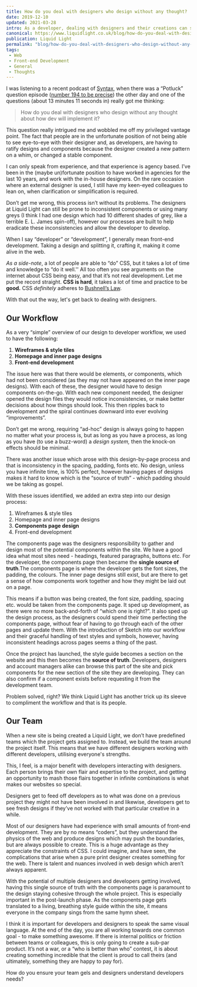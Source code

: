 ```yaml
---
title: How do you deal with designers who design without any thought?
date: 2019-12-10
updated: 2021-03-28
intro: As a developer, dealing with designers and their creations can sometimes be challenging. At Liquid Light we've honed our process to ensure minimum friction between both developers and designers.
canonical: https://www.liquidlight.co.uk/blog/how-do-you-deal-with-designers-who-design-without-any-thought/
publication: Liquid Light
permalink: "blog/how-do-you-deal-with-designers-who-design-without-any-thought/"
tags:
 - Web
 - Front-end Development
 - General
 - Thoughts
---
```


I was listening to a recent podcast of [Syntax](https://syntax.fm/), when there was a “Potluck” question episode ([number 194 to be precise](https://syntax.fm/show/194/potluck-gatsby-vs-next-is-google-home-spying-on-you-flat-file-cms-css-frameworks-hosting-client-sites-more)) the other day and one of the questions (about 13 minutes 11 seconds in) really got me thinking:

> How do you deal with designers who design without any thought about how dev will implement it?

This question really intrigued me and wobbled me off my privileged vantage point. The fact that people are in the unfortunate position of not being able to see eye-to-eye with their designer and, as developers, are having to ratify designs and components because the designer created a new pattern on a whim, or changed a stable component.

I can only speak from experience, and that experience is agency based. I’ve been in the (maybe un)fortunate position to have worked in agencies for the last 10 years, and work with the in-house designers. On the rare occasion where an external designer is used, I still have my keen-eyed colleagues to lean on, when clarification or simplification is required.

Don’t get me wrong, this process isn’t without its problems. The designers at Liquid Light can still be prone to inconsistent components or using many greys (I think I had one design which had 10 different shades of grey, like a terrible E. L. James spin-off), however our processes are built to help eradicate these inconsistencies and allow the developer to develop. 

When I say “developer” or “development”, I generally mean front-end development. Taking a design and splitting it, crafting it, making it come alive in the web. 

_As a side-note_, a lot of people are able to “do” CSS, but it takes a lot of time and knowledge to “do it well.'' All too often you see arguments on the internet about CSS being easy, and that it’s not real development. Let me put the record straight. **CSS is hard**, it takes a lot of time and practice to be **good.** CSS _definitely_ adheres to [Bushnell’s Law](https://saralouhicks.com/bushnells-law/).

With that out the way, let's get back to dealing with designers.

## Our Workflow

As a very “simple” overview of our design to developer workflow, we used to have the following:

1.  **Wireframes & style tiles**
2.  **Homepage and inner page designs**
3.  **Front-end development**

The issue here was that there would be elements, or components, which had not been considered (as they may not have appeared on the inner page designs). With each of these, the designer would have to design components on-the-go. With each new component needed, the designer opened the design files they would notice inconsistencies, or make better decisions about how things should look. This then ripples back to development and the spiral continues downward into ever evolving “improvements”.

Don’t get me wrong, requiring “ad-hoc” design is always going to happen no matter what your process is, but as long as you have a process, as long as you have (to use a buzz-word) a _design system,_ then the knock-on effects should be minimal.

There was another issue which arose with this design-by-page process and that is inconsistency in the spacing, padding, fonts etc. No design, unless you have infinite time, is 100% perfect, however having pages of designs makes it hard to know which is the “source of truth” - which padding should we be taking as gospel.

With these issues identified, we added an extra step into our design process:

1.  Wireframes & style tiles
2.  Homepage and inner page designs
3.  **Components page design**
4.  Front-end development

The components page was the designers responsibility to gather and design most of the potential components within the site. We have a good idea what most sites need - headings, featured paragraphs, buttons etc. For the developer, the components page then became the **single source of truth**.The components page is where the developer gets the font sizes, the padding, the colours. The inner page designs still exist, but are there to get a sense of how components work together and how they might be laid out on a page.

This means if a button was being created, the font size, padding, spacing etc. would be taken from the components page. It sped up development, as there were no more back-and-forth of “which one is right?”. It also sped up the design process, as the designers could spend their time perfecting the components page, without fear of having to go through each of the other pages and update them. With the introduction of Sketch into our workflow and their graceful handling of text styles and symbols, however, having inconsistent headings across pages seems a thing of the past.

Once the project has launched, the style guide becomes a section on the website and this then becomes the **source of truth**. Developers, designers and account managers alike can browse this part of the site and pick components for the new section of the site they are developing. They can also confirm if a component exists before requesting it from the development team.

Problem solved, right? We think Liquid Light has another trick up its sleeve to compliment the workflow and that is its people.

## Our Team

When a new site is being created a Liquid Light, we don’t have predefined teams which the project gets assigned to. Instead, we build the team around the project itself. This means that we have different designers working with different developers, utilising everyone's strengths.

This, I feel, is a major benefit with developers interacting with designers. Each person brings their own flair and expertise to the project, and getting an opportunity to mash those flairs together in infinite combinations is what makes our websites so special. 

Designers get to feed off developers as to what was done on a previous project they might not have been involved in and likewise, developers get to see fresh designs if they’ve not worked with that particular creative in a while. 

Most of our designers have had experience with small amounts of front-end development. They are by no means “coders”, but they understand the physics of the web and produce designs which may push the boundaries, but are always possible to create. This is a huge advantage as they appreciate the constraints of CSS. I could imagine, and have seen, the complications that arise when a pure print designer creates something for the web. There is talent and nuances involved in web design which aren’t always apparent.

With the potential of multiple designers and developers getting involved, having this single source of truth with the components page is paramount to the design staying cohesive through the whole project. This is especially important in the post-launch phase. As the components page gets translated to a living, breathing style guide within the site, it means everyone in the company sings from the same hymn sheet.

I think it is important for developers and designers to speak the same visual language. At the end of the day, you are all working towards one common goal - to make something awesome. If there is internal politics or friction between teams or colleagues, this is only going to create a sub-par product. It’s not a war, or a “who is better than who” contest, it is about creating something incredible that the client is proud to call theirs (and ultimately, something they are happy to pay for).

How do you ensure your team gels and designers understand developers needs?
